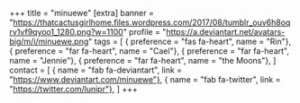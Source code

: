 +++
title = "minuewe"
[extra]
banner = "https://thatcactusgirlhome.files.wordpress.com/2017/08/tumblr_ouv6h8oqrv1vf9qyoo1_1280.png?w=1100"
profile = "https://a.deviantart.net/avatars-big/m/i/minuewe.png"
tags = [
    { preference = "fas fa-heart", name = "Rin"},
    { preference = "far fa-heart", name = "Cael"},
    { preference = "far fa-heart", name = "Jennie"},
    { preference = "far fa-heart", name = "the Moons"},
]
contact = [
    { name = "fab fa-deviantart", link = "https://www.deviantart.com/minuewe"},
    { name = "fab fa-twitter", link = "https://twitter.com/lunipr"},
]
+++